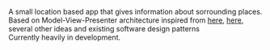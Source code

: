 A small location based app that gives information about sorrounding places. <br/>
Based on Model-View-Presenter architecture inspired from [here](https://github.com/googlesamples/android-architecture), [here](https://github.com/yigit/dev-summit-architecture-demo), several other ideas and existing software design patterns<br/> 
Currently heavily in development. 
